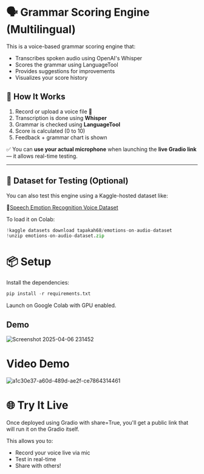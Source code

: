 
# 🗣️ Grammar Scoring Engine (Multilingual)

This is a voice-based grammar scoring engine that:
- Transcribes spoken audio using OpenAI's Whisper
- Scores the grammar using LanguageTool
- Provides suggestions for improvements
- Visualizes your score history

## 🚀 How It Works

1. Record or upload a voice file 🎤
2. Transcription is done using **Whisper**
3. Grammar is checked using **LanguageTool**
4. Score is calculated (0 to 10)
5. Feedback + grammar chart is shown

✅ You can **use your actual microphone** when launching the **live Gradio link** — it allows real-time testing.

---

## 📂 Dataset for Testing (Optional)

You can also test this engine using a Kaggle-hosted dataset like:

🔗[Speech Emotion Recognition Voice Dataset](https://www.kaggle.com/datasets/tapakah68/emotions-on-audio-dataset)

To load it on Colab:

```python
!kaggle datasets download tapakah68/emotions-on-audio-dataset
!unzip emotions-on-audio-dataset.zip

```
# 📦 Setup

Install the dependencies:

```python 
pip install -r requirements.txt

```
Launch on Google Colab with GPU enabled.




## Demo

![Screenshot 2025-04-06 231452](https://github.com/user-attachments/assets/c4ddd878-4dd5-408b-a365-b667b8ad7113)

# Video Demo 
![a1c30e37-a60d-489d-ae2f-ce7864314461](https://github.com/user-attachments/assets/33861ee2-8941-4de8-bf1f-9db07010b852)

# 🌐 Try It Live
Once deployed using Gradio with share=True, you'll get a public link that will run it on the Gradio itself.

This allows you to:

- Record your voice live via mic
- Test in real-time
- Share with others!








